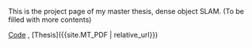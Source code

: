 This is the project page of my master thesis, dense object SLAM. (To be filled with more contents)

[Code](https://github.com/khuang93/MT_ObjSLAM) , 
[Thesis]({{site.MT_PDF | relative_url}})